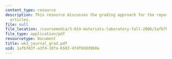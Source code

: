 ```yaml
---
content_type: resource
description: This resource discusses the grading approach for the reports of journal
  articles.
file: null
file_location: /coursemedia/3-014-materials-laboratory-fall-2006/1afb703fa3fd30fa65834fdf0ddd960a_wk3_journal_grad.pdf
file_type: application/pdf
resourcetype: Document
title: wk3_journal_grad.pdf
uid: 1afb703f-a3fd-30fa-6583-4fdf0ddd960a
---
```

